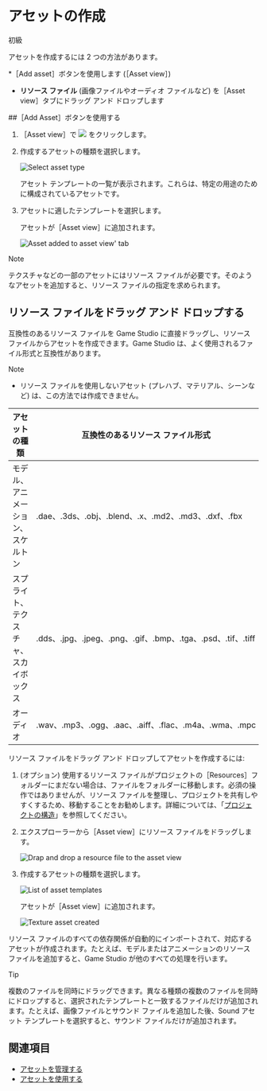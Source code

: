 # アセットの作成

<span class="badge text-bg-primary">初級</span>

アセットを作成するには 2 つの方法があります。

 *［Add asset］ボタンを使用します (［Asset view］)
 * **リソース ファイル** (画像ファイルやオーディオ ファイルなど) を［Asset view］タブにドラッグ アンド ドロップします

##［Add Asset］ボタンを使用する

 1. ［Asset view］で ![](media/create-and-add-assets-add-new-asset-button.png) をクリックします。

 2. 作成するアセットの種類を選択します。

	![Select asset type](../get-started/media/asset-creation-create-new-asset-asset-view-tab.png)

	アセット テンプレートの一覧が表示されます。これらは、特定の用途のために構成されているアセットです。

 3. アセットに適したテンプレートを選択します。

    アセットが［Asset view］に追加されます。

	![Asset added to asset view' tab](../get-started/media/asset-creation-asset-view-tab-procedural-model.png)

> [!NOTE]
> テクスチャなどの一部のアセットにはリソース ファイルが必要です。そのようなアセットを追加すると、リソース ファイルの指定を求められます。

## リソース ファイルをドラッグ アンド ドロップする

互換性のあるリソース ファイルを Game Studio に直接ドラッグし、リソース ファイルからアセットを作成できます。Game Studio は、よく使用されるファイル形式と互換性があります。

> [!NOTE]
> * リソース ファイルを使用しないアセット (プレハブ、マテリアル、シーンなど) は、この方法では作成できません。

| アセットの種類                    | 互換性のあるリソース ファイル形式    
|-------------------------------|----------------------------------
| モデル、アニメーション、スケルトン | .dae、.3ds、.obj、.blend、.x、.md2、.md3、.dxf、.fbx
| スプライト、テクスチャ、スカイボックス   | .dds、.jpg、.jpeg、.png、.gif、.bmp、.tga、.psd、.tif、.tiff
| オーディオ  	                 | .wav、.mp3、.ogg、.aac、.aiff、.flac、.m4a、.wma、.mpc

リソース ファイルをドラッグ アンド ドロップしてアセットを作成するには:

1. (オプション) 使用するリソース ファイルがプロジェクトの［Resources］フォルダーにまだない場合は、ファイルをフォルダーに移動します。必須の操作ではありませんが、リソース ファイルを整理し、プロジェクトを共有しやすくするため、移動することをお勧めします。詳細については、「[プロジェクトの構造](../files-and-folders/project-structure.md)」を参照してください。

2. エクスプローラーから［Asset view］にリソース ファイルをドラッグします。

	![Drap and drop a resource file to the asset view](media/create-assets-drop-resource.png)

3. 作成するアセットの種類を選択します。

	![List of asset templates](media/create-assets-drag-drop-select-asset-template.png)

	アセットが［Asset view］に追加されます。

	![Texture asset created](media/create-assets-drag-drop-asset-created.png)

リソース ファイルのすべての依存関係が自動的にインポートされて、対応するアセットが作成されます。たとえば、モデルまたはアニメーションのリソース ファイルを追加すると、Game Studio が他のすべての処理を行います。

> [!TIP]
> 複数のファイルを同時にドラッグできます。異なる種類の複数のファイルを同時にドロップすると、選択されたテンプレートと一致するファイルだけが追加されます。たとえば、画像ファイルとサウンド ファイルを追加した後、Sound アセット テンプレートを選択すると、サウンド ファイルだけが追加されます。

## 関連項目

* [アセットを管理する](manage-assets.md)
* [アセットを使用する](use-assets.md)
